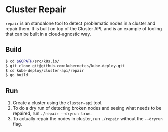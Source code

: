 # Cluster Repair
`repair` is an standalone tool to detect problematic nodes in a cluster and
repair them. It is built on top of the Cluster API, and is an example of tooling
that can be built in a cloud-agnostic way.

## Build

```bash
$ cd $GOPATH/src/k8s.io/
$ git clone git@github.com:kubernetes/kube-deploy.git
$ cd kube-deploy/cluster-api/repair
$ go build
```

## Run
1) Create a cluster using the `cluster-api` tool.
2) To do a dry run of detecting broken nodes and seeing what needs to be
repaired, run `./repair --dryrun true`.
3) To actually repair the nodes in cluster, run `./repair` without the
`--dryrun` flag.
